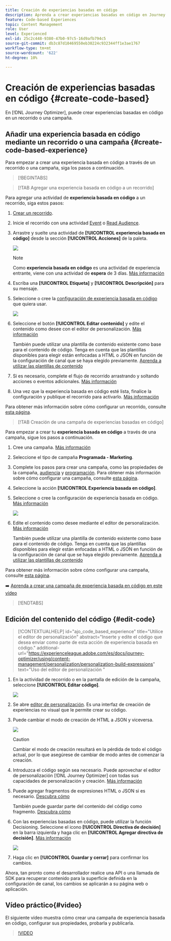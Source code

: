 ```yaml
---
title: Creación de experiencias basadas en código
description: Aprenda a crear experiencias basadas en código en Journey Optimizer
feature: Code-based Experiences
topic: Content Management
role: User
level: Experienced
exl-id: 25c2c448-9380-47b0-97c5-16d9afb794c5
source-git-commit: db3c87d10469550eb30224c932344ff1e3ae1767
workflow-type: tm+mt
source-wordcount: '622'
ht-degree: 10%

---
```


# Creación de experiencias basadas en código {#create-code-based}

En [!DNL Journey Optimizer], puede crear experiencias basadas en código en un recorrido o una campaña.

## Añadir una experiencia basada en código mediante un recorrido o una campaña {#create-code-based-experience}

Para empezar a crear una experiencia basada en código a través de un recorrido o una campaña, siga los pasos a continuación.

>[!BEGINTABS]

>[!TAB Agregar una experiencia basada en código a un recorrido]

Para agregar una actividad de **experiencia basada en código** a un recorrido, siga estos pasos:

1. [Crear un recorrido](../building-journeys/journey-gs.md).

1. Inicie el recorrido con una actividad [Event](../building-journeys/general-events.md) o [Read Audience](../building-journeys/read-audience.md).

1. Arrastre y suelte una actividad de **[!UICONTROL experiencia basada en código]** desde la sección **[!UICONTROL Acciones]** de la paleta.

   ![](assets/code-based-activity-journey.png)

   >[!NOTE]
   >
   >Como **experiencia basada en código** es una actividad de experiencia entrante, viene con una actividad de **espera** de 3 días. [Más información](../building-journeys/wait-activity.md#auto-wait-node)

1. Escriba una **[!UICONTROL Etiqueta]** y **[!UICONTROL Descripción]** para su mensaje.

1. Seleccione o cree la [configuración de experiencia basada en código](code-based-configuration.md) que quiera usar.

   ![](assets/code-based-activity-config.png)

1. Seleccione el botón **[!UICONTROL Editar contenido]** y edite el contenido como desee con el editor de personalización. [Más información](#edit-code)

   También puede utilizar una plantilla de contenido existente como base para el contenido de código. Tenga en cuenta que las plantillas disponibles para elegir están enfocadas a HTML o JSON en función de la configuración de canal que se haya elegido previamente. [Aprenda a utilizar las plantillas de contenido](../content-management/use-content-templates.md)

1. Si es necesario, complete el flujo de recorrido arrastrando y soltando acciones o eventos adicionales. [Más información](../building-journeys/about-journey-activities.md)

1. Una vez que la experiencia basada en código esté lista, finalice la configuración y publique el recorrido para activarlo. [Más información](../building-journeys/publishing-the-journey.md)

Para obtener más información sobre cómo configurar un recorrido, consulte [esta página](../building-journeys/journey-gs.md).

>[!TAB Creación de una campaña de experiencias basadas en código]

Para empezar a crear tu **experiencia basada en código** a través de una campaña, sigue los pasos a continuación.

1. Cree una campaña. [Más información](../campaigns/create-campaign.md)

1. Seleccione el tipo de campaña **Programada - Marketing**.

1. Complete los pasos para crear una campaña, como las propiedades de la campaña, [audiencia](../audience/about-audiences.md) y [programación](../campaigns/create-campaign.md#schedule). Para obtener más información sobre cómo configurar una campaña, consulte [esta página](../campaigns/get-started-with-campaigns.md).

1. Seleccione la acción **[!UICONTROL Experiencia basada en código]**.

1. Seleccione o cree la configuración de experiencia basada en código. [Más información](code-based-configuration.md)

   ![](assets/code-based-campaign-surface.png)

1. Edite el contenido como desee mediante el editor de personalización. [Más información](#edit-code)

   También puede utilizar una plantilla de contenido existente como base para el contenido de código. Tenga en cuenta que las plantillas disponibles para elegir están enfocadas a HTML o JSON en función de la configuración de canal que se haya elegido previamente. [Aprenda a utilizar las plantillas de contenido](../content-management/use-content-templates.md)

   <!--![](assets/code-based-campaign-edit-content.png)-->

Para obtener más información sobre cómo configurar una campaña, consulte [esta página](../campaigns/get-started-with-campaigns.md).

➡️ [Aprenda a crear una campaña de experiencia basada en código en este vídeo](#video)

>[!ENDTABS]

## Edición del contenido del código {#edit-code}

>[!CONTEXTUALHELP]
>id="ajo_code_based_experience"
>title="Utilice el editor de personalización"
>abstract="Inserte y edite el código que desea enviar como parte de esta acción de experiencia basada en código."
>additional-url="https://experienceleague.adobe.com/es/docs/journey-optimizer/using/content-management/personalization/personalization-build-expressions" text="Uso del editor de personalización "

1. En la actividad de recorrido o en la pantalla de edición de la campaña, seleccione **[!UICONTROL Editar código]**.

   ![](assets/code-based-campaign-edit-code.png)

1. Se abre [editor de personalización](../personalization/personalization-build-expressions.md). Es una interfaz de creación de experiencias no visual que le permite crear su código.

1. Puede cambiar el modo de creación de HTML a JSON y viceversa.

   ![](assets/code-based-campaign-code-editor.png)

   >[!CAUTION]
   >
   >Cambiar el modo de creación resultará en la pérdida de todo el código actual, por lo que asegúrese de cambiar de modo antes de comenzar la creación.

1. Introduzca el código según sea necesario. Puede aprovechar el editor de personalización [!DNL Journey Optimizer] con todas sus capacidades de personalización y creación. [Más información](../personalization/personalization-build-expressions.md)

1. Puede agregar fragmentos de expresiones HTML o JSON si es necesario. [Descubra cómo](../personalization/use-expression-fragments.md)

   También puede guardar parte del contenido del código como fragmento. [Descubra cómo](../content-management/fragments.md#save-as-expression-fragment)

1. Con las experiencias basadas en código, puede utilizar la función Decisioning. Seleccione el icono **[!UICONTROL Directiva de decisión]** en la barra izquierda y haga clic en **[!UICONTROL Agregar directiva de decisión]**. [Más información](../experience-decisioning/create-decision.md)

   ![](assets/code-based-campaign-create-decision.png)

1. Haga clic en **[!UICONTROL Guardar y cerrar]** para confirmar los cambios.

Ahora, tan pronto como el desarrollador realice una API o una llamada de SDK para recuperar contenido para la superficie definida en la configuración de canal, los cambios se aplicarán a su página web o aplicación.

## Vídeo práctico{#video}

El siguiente vídeo muestra cómo crear una campaña de experiencia basada en código, configurar sus propiedades, probarla y publicarla.

>[!VIDEO](https://video.tv.adobe.com/v/3449456/?quality=12&learn=on&captions=spa)
